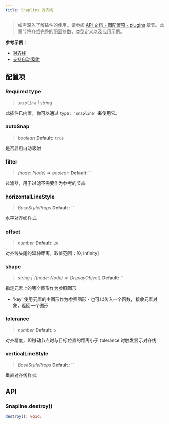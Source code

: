 ```yaml
---
title: Snapline 对齐线
---
```


> 如需深入了解插件的使用，请参阅 [API 文档 - 图配置项 - plugins](/api/graph/option#plugins) 章节。此章节将介绍完整的配置参数、类型定义以及应用示例。

**参考示例**：

- [对齐线](/examples/plugin/snapline/#basic)
- [支持自动吸附](/examples/plugin/snapline/#autoSnap)

## 配置项

### <Badge type="success">Required</Badge> type

> _`snapline` \| string_

此插件已内置，你可以通过 `type: 'snapline'` 来使用它。

### autoSnap

> _boolean_ **Default:** `true`

是否启用自动吸附

### filter

> _(node: Node) => boolean_ **Default:** ``

过滤器，用于过滤不需要作为参考的节点

### horizontalLineStyle

> _BaseStyleProps_ **Default:** ``

水平对齐线样式

### offset

> _number_ **Default:** `20`

对齐线头尾的延伸距离。取值范围：[0, Infinity]

### shape

> _string \| ((node: Node) => DisplayObject)_ **Default:** ``

指定元素上的哪个图形作为参照图形

- 'key' 使用元素的主图形作为参照图形 - 也可以传入一个函数，接收元素对象，返回一个图形

### tolerance

> _number_ **Default:** `5`

对齐精度，即移动节点时与目标位置的距离小于 tolerance 时触发显示对齐线

### verticalLineStyle

> _BaseStyleProps_ **Default:** ``

垂直对齐线样式

## API

### Snapline.destroy()

```typescript
destroy(): void;
```
